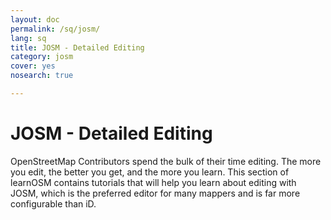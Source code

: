 ```yaml
---
layout: doc
permalink: /sq/josm/
lang: sq
title: JOSM - Detailed Editing
category: josm
cover: yes
nosearch: true

---
```


JOSM - Detailed Editing
================


OpenStreetMap Contributors spend the bulk of their time editing. The more you
edit, the better you get, and the more you learn. This section of learnOSM
contains tutorials that will help you learn about editing with JOSM, which is the preferred editor for many mappers and is far more configurable than iD.